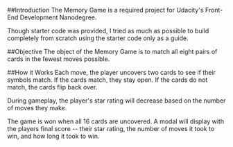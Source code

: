 ##Introduction
The Memory Game is a required project for Udacity's Front-End Development Nanodegree.

Though starter code was provided, I tried as much as possible to build completely from scratch using the starter code only as a guide.

##Objective
The object of the Memory Game is to match all eight pairs of cards in the fewest moves possible.

##How it Works
Each move, the player uncovers two cards to see if their symbols match. If the cards match, they stay open. If the cards do not match, the cards flip back over.

During gameplay, the player's star rating will decrease based on the number of moves they make.

The game is won when all 16 cards are uncovered. A modal will display with the players final score -- their star rating, the number of moves it took to win, and how long it took to win.
